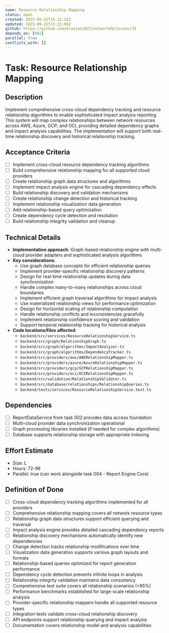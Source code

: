 ```yaml
---
name: Resource Relationship Mapping
status: open
created: 2025-09-22T15:12:55Z
updated: 2025-09-22T15:22:09Z
github: https://github.com/bluejazz822/networkdb/issues/33
depends_on: [002]
parallel: true
conflicts_with: []
---
```


# Task: Resource Relationship Mapping

## Description
Implement comprehensive cross-cloud dependency tracking and resource relationship algorithms to enable sophisticated impact analysis reporting. This system will map complex relationships between network resources across AWS, Azure, GCP, and OCI, providing detailed dependency graphs and impact analysis capabilities. The implementation will support both real-time relationship discovery and historical relationship tracking.

## Acceptance Criteria
- [ ] Implement cross-cloud resource dependency tracking algorithms
- [ ] Build comprehensive relationship mapping for all supported cloud providers
- [ ] Create relationship graph data structures and algorithms
- [ ] Implement impact analysis engine for cascading dependency effects
- [ ] Build relationship discovery and validation mechanisms
- [ ] Create relationship change detection and historical tracking
- [ ] Implement relationship visualization data generation
- [ ] Add relationship-based query optimization
- [ ] Create dependency cycle detection and resolution
- [ ] Build relationship integrity validation and cleanup

## Technical Details
- **Implementation approach**: Graph-based relationship engine with multi-cloud provider adapters and sophisticated analysis algorithms
- **Key considerations**:
  - Use graph database concepts for efficient relationship queries
  - Implement provider-specific relationship discovery patterns
  - Design for real-time relationship updates during data synchronization
  - Handle complex many-to-many relationships across cloud boundaries
  - Implement efficient graph traversal algorithms for impact analysis
  - Use materialized relationship views for performance optimization
  - Design for horizontal scaling of relationship computation
  - Handle relationship conflicts and inconsistencies gracefully
  - Implement relationship confidence scoring and validation
  - Support temporal relationship tracking for historical analysis
- **Code locations/files affected**:
  - `backend/src/services/ResourceRelationshipService.ts`
  - `backend/src/graph/RelationshipGraph.ts`
  - `backend/src/graph/algorithms/ImpactAnalyzer.ts`
  - `backend/src/graph/algorithms/DependencyTracker.ts`
  - `backend/src/providers/aws/AWSRelationshipMapper.ts`
  - `backend/src/providers/azure/AzureRelationshipMapper.ts`
  - `backend/src/providers/gcp/GCPRelationshipMapper.ts`
  - `backend/src/providers/oci/OCIRelationshipMapper.ts`
  - `backend/src/validation/RelationshipValidator.ts`
  - `backend/src/database/relationships/RelationshipQueries.ts`
  - `backend/tests/services/ResourceRelationshipService.test.ts`

## Dependencies
- [ ] ReportDataService from task 002 provides data access foundation
- [ ] Multi-cloud provider data synchronization operational
- [ ] Graph processing libraries installed (if needed for complex algorithms)
- [ ] Database supports relationship storage with appropriate indexing

## Effort Estimate
- Size: L
- Hours: 72-96
- Parallel: true (can work alongside task 004 - Report Engine Core)

## Definition of Done
- [ ] Cross-cloud dependency tracking algorithms implemented for all providers
- [ ] Comprehensive relationship mapping covers all network resource types
- [ ] Relationship graph data structures support efficient querying and traversal
- [ ] Impact analysis engine provides detailed cascading dependency reports
- [ ] Relationship discovery mechanisms automatically identify new dependencies
- [ ] Change detection tracks relationship modifications over time
- [ ] Visualization data generation supports various graph layouts and formats
- [ ] Relationship-based queries optimized for report generation performance
- [ ] Dependency cycle detection prevents infinite loops in analysis
- [ ] Relationship integrity validation maintains data consistency
- [ ] Comprehensive test suite covers all relationship scenarios (>95%)
- [ ] Performance benchmarks established for large-scale relationship analysis
- [ ] Provider-specific relationship mappers handle all supported resource types
- [ ] Integration tests validate cross-cloud relationship discovery
- [ ] API endpoints support relationship querying and impact analysis
- [ ] Documentation covers relationship model and analysis capabilities
